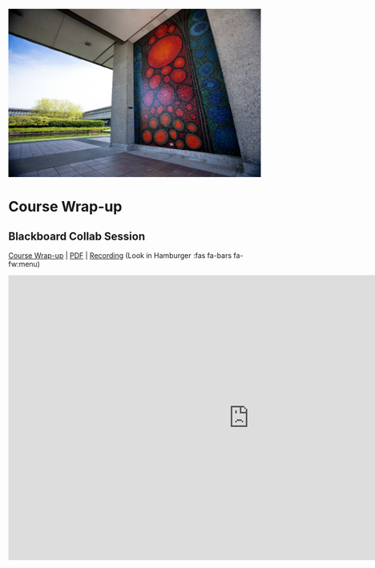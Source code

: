 ![SFU](images/7232870216_4b487b0cab_k.jpg ':class=banner-image')

# Course Wrap-up

## Blackboard Collab Session
[Course Wrap-up](https://docs.google.com/presentation/d/e/2PACX-1vSrMQJp-Zai45gl2ge2IBUO3C0_8FuA9Y5pDDIcjfQq3povdFib1zkBC1PGlpepWZxmRpamDn93gbj1/pub?start=false&loop=false&delayms=3000) | [PDF](https://canvas.sfu.ca/courses/67116/files/folder/Downloads/Slides%20PDFs/Mini-Lectures%20and%20Activities/Week-13) | [Recording](https://canvas.sfu.ca/courses/67116/external_tools/3544) (Look in Hamburger :fas fa-bars fa-fw:menu)

<div class="video-container-16by9"><iframe src="https://docs.google.com/presentation/d/e/2PACX-1vSrMQJp-Zai45gl2ge2IBUO3C0_8FuA9Y5pDDIcjfQq3povdFib1zkBC1PGlpepWZxmRpamDn93gbj1/embed?start=false&loop=false&delayms=3000" frameborder="0" width="960" height="569" allowfullscreen="true" mozallowfullscreen="true" webkitallowfullscreen="true"></iframe></div>
